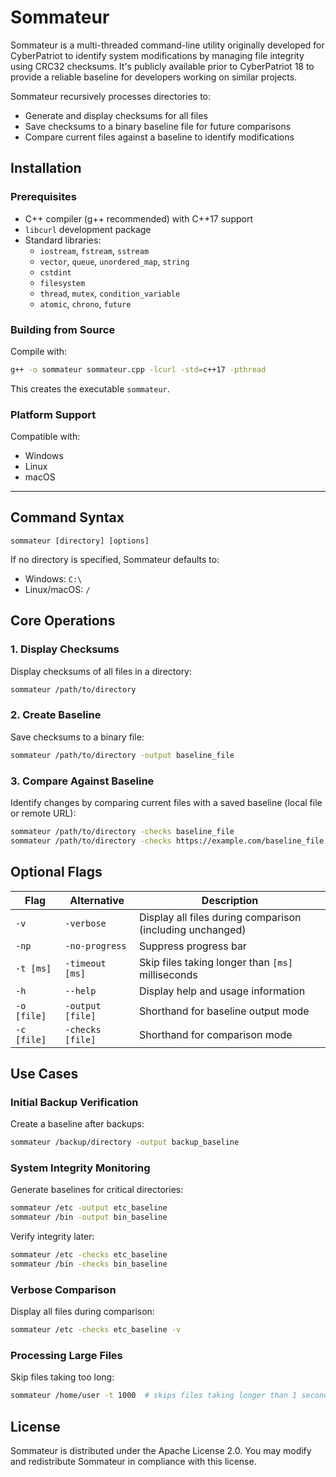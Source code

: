 # Sommateur

Sommateur is a multi-threaded command-line utility originally developed for CyberPatriot to identify system modifications by managing file integrity using CRC32 checksums. It's publicly available prior to CyberPatriot 18 to provide a reliable baseline for developers working on similar projects.

Sommateur recursively processes directories to:

- Generate and display checksums for all files
- Save checksums to a binary baseline file for future comparisons
- Compare current files against a baseline to identify modifications

## Installation

### Prerequisites

- C++ compiler (g++ recommended) with C++17 support
- `libcurl` development package
- Standard libraries:
  - `iostream`, `fstream`, `sstream`
  - `vector`, `queue`, `unordered_map`, `string`
  - `cstdint`
  - `filesystem`
  - `thread`, `mutex`, `condition_variable`
  - `atomic`, `chrono`, `future`

### Building from Source

Compile with:

```bash
g++ -o sommateur sommateur.cpp -lcurl -std=c++17 -pthread
```

This creates the executable `sommateur`.

### Platform Support

Compatible with:

- Windows
- Linux
- macOS

---

## Command Syntax

```
sommateur [directory] [options]
```

If no directory is specified, Sommateur defaults to:
- Windows: `C:\`
- Linux/macOS: `/`

## Core Operations

### 1. Display Checksums

Display checksums of all files in a directory:

```bash
sommateur /path/to/directory
```

### 2. Create Baseline

Save checksums to a binary file:

```bash
sommateur /path/to/directory -output baseline_file
```

### 3. Compare Against Baseline

Identify changes by comparing current files with a saved baseline (local file or remote URL):

```bash
sommateur /path/to/directory -checks baseline_file
sommateur /path/to/directory -checks https://example.com/baseline_file
```

## Optional Flags

| Flag             | Alternative         | Description                                             |
|------------------|---------------------|---------------------------------------------------------|
| `-v`             | `-verbose`          | Display all files during comparison (including unchanged) |
| `-np`            | `-no-progress`      | Suppress progress bar                                   |
| `-t [ms]`        | `-timeout [ms]`     | Skip files taking longer than `[ms]` milliseconds       |
| `-h`             | `--help`            | Display help and usage information                      |
| `-o [file]`      | `-output [file]`    | Shorthand for baseline output mode                      |
| `-c [file]`      | `-checks [file]`    | Shorthand for comparison mode                           |

## Use Cases

### Initial Backup Verification

Create a baseline after backups:

```bash
sommateur /backup/directory -output backup_baseline
```

### System Integrity Monitoring

Generate baselines for critical directories:

```bash
sommateur /etc -output etc_baseline
sommateur /bin -output bin_baseline
```

Verify integrity later:

```bash
sommateur /etc -checks etc_baseline
sommateur /bin -checks bin_baseline
```

### Verbose Comparison

Display all files during comparison:

```bash
sommateur /etc -checks etc_baseline -v
```

### Processing Large Files

Skip files taking too long:

```bash
sommateur /home/user -t 1000  # skips files taking longer than 1 second
```

## License

Sommateur is distributed under the Apache License 2.0. You may modify and redistribute Sommateur in compliance with this license.
